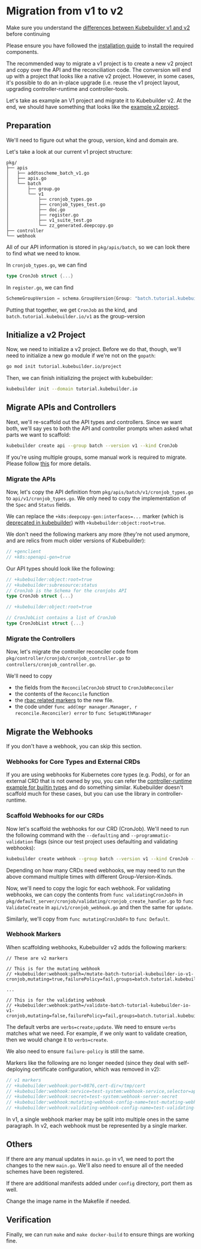 # Migration from v1 to v2

Make sure you understand the [differences between Kubebuilder v1 and v2](./v1vsv2.md)
before continuing

Please ensure you have followed the [installation guide](/quick-start.md#installation)
to install the required components.

The recommended way to migrate a v1 project is to create a new v2 project and
copy over the API and the reconciliation code. The conversion will end up with a
project that looks like a native v2 project. However, in some cases, it's
possible to do an in-place upgrade (i.e. reuse the v1 project layout, upgrading
controller-runtime and controller-tools.  

Let's take as example an V1 project and migrate it to Kubebuilder
v2. At the end, we should have something that looks like the
[example v2 project][v2-project].

## Preparation

We'll need to figure out what the group, version, kind and domain are.

Let's take a look at our current v1 project structure:

```
pkg/
├── apis
│   ├── addtoscheme_batch_v1.go
│   ├── apis.go
│   └── batch
│       ├── group.go
│       └── v1
│           ├── cronjob_types.go
│           ├── cronjob_types_test.go
│           ├── doc.go
│           ├── register.go
│           ├── v1_suite_test.go
│           └── zz_generated.deepcopy.go
├── controller
└── webhook
```

All of our API information is stored in `pkg/apis/batch`, so we can look
there to find what we need to know.

In `cronjob_types.go`, we can find

```go
type CronJob struct {...}
```

In `register.go`, we can find

```go
SchemeGroupVersion = schema.GroupVersion{Group: "batch.tutorial.kubebuilder.io", Version: "v1"}
```

Putting that together, we get `CronJob` as the kind, and `batch.tutorial.kubebuilder.io/v1` as the group-version

## Initialize a v2 Project

Now, we need to initialize a v2 project.  Before we do that, though, we'll need
to initialize a new go module if we're not on the `gopath`:

```bash
go mod init tutorial.kubebuilder.io/project
```

Then, we can finish initializing the project with kubebuilder:

```bash
kubebuilder init --domain tutorial.kubebuilder.io
```

## Migrate APIs and Controllers

Next, we'll re-scaffold out the API types and controllers. Since we want both,
we'll say yes to both the API and controller prompts when asked what parts we
want to scaffold:

```bash
kubebuilder create api --group batch --version v1 --kind CronJob
```

If you're using multiple groups, some manual work is required to migrate.
Please follow [this](/migration/multi-group.md) for more details.

### Migrate the APIs

Now, let's copy the API definition from `pkg/apis/batch/v1/cronjob_types.go` to
`api/v1/cronjob_types.go`. We only need to copy the implementation of the `Spec`
and `Status` fields.

We can replace the `+k8s:deepcopy-gen:interfaces=...` marker (which is
[deprecated in kubebuilder](/reference/markers/object.md)) with
`+kubebuilder:object:root=true`.

We don't need the following markers any more (they're not used anymore, and are
relics from much older versions of Kubebuilder):

```go
// +genclient
// +k8s:openapi-gen=true
```

Our API types should look like the following:

```go
// +kubebuilder:object:root=true
// +kubebuilder:subresource:status
// CronJob is the Schema for the cronjobs API
type CronJob struct {...}

// +kubebuilder:object:root=true

// CronJobList contains a list of CronJob
type CronJobList struct {...}
```

### Migrate the Controllers

Now, let's migrate the controller reconciler code from
`pkg/controller/cronjob/cronjob_controller.go` to
`controllers/cronjob_controller.go`.

We'll need to copy
- the fields from the `ReconcileCronJob` struct to `CronJobReconciler`
- the contents of the `Reconcile` function
- the [rbac related markers](/reference/markers/rbac.md) to the new file.
- the code under `func add(mgr manager.Manager, r reconcile.Reconciler) error`
to `func SetupWithManager`

## Migrate the Webhooks

If you don't have a webhook, you can skip this section.

### Webhooks for Core Types and External CRDs

If you are using webhooks for Kubernetes core types (e.g. Pods), or for an
external CRD that is not owned by you, you can refer the
[controller-runtime example for builtin types][builtin-type-example]
and do something similar. Kubebuilder doesn't scaffold much for these cases, but
you can use the library in controller-runtime.

### Scaffold Webhooks for our CRDs

Now let's scaffold the webhooks for our CRD (CronJob). We'll need to run the
following command with the `--defaulting` and `--programmatic-validation` flags
(since our test project uses defaulting and validating webhooks):

```bash
kubebuilder create webhook --group batch --version v1 --kind CronJob --defaulting --programmatic-validation
```

Depending on how many CRDs need webhooks, we may need to run the above command
multiple times with different Group-Version-Kinds.

Now, we'll need to copy the logic for each webhook. For validating webhooks, we
can copy the contents from
`func validatingCronJobFn` in `pkg/default_server/cronjob/validating/cronjob_create_handler.go`
to `func ValidateCreate` in `api/v1/cronjob_webhook.go` and then the same for `update`.

Similarly, we'll copy from `func mutatingCronJobFn` to `func Default`.

### Webhook Markers

When scaffolding webhooks, Kubebuilder v2 adds the following markers:

```
// These are v2 markers

// This is for the mutating webhook
// +kubebuilder:webhook:path=/mutate-batch-tutorial-kubebuilder-io-v1-cronjob,mutating=true,failurePolicy=fail,groups=batch.tutorial.kubebuilder.io,resources=cronjobs,verbs=create;update,versions=v1,name=mcronjob.kb.io

...

// This is for the validating webhook
// +kubebuilder:webhook:path=/validate-batch-tutorial-kubebuilder-io-v1-cronjob,mutating=false,failurePolicy=fail,groups=batch.tutorial.kubebuilder.io,resources=cronjobs,verbs=create;update,versions=v1,name=vcronjob.kb.io
```

The default verbs are `verbs=create;update`. We need to ensure `verbs` matches
what we need. For example, if we only want to validate creation, then we would
change it to `verbs=create`.

We also need to ensure `failure-policy` is still the same.

Markers like the following are no longer needed (since they deal with
self-deploying certificate configuration, which was removed in v2):

```go
// v1 markers
// +kubebuilder:webhook:port=9876,cert-dir=/tmp/cert
// +kubebuilder:webhook:service=test-system:webhook-service,selector=app:webhook-server
// +kubebuilder:webhook:secret=test-system:webhook-server-secret
// +kubebuilder:webhook:mutating-webhook-config-name=test-mutating-webhook-cfg
// +kubebuilder:webhook:validating-webhook-config-name=test-validating-webhook-cfg
```

In v1, a single webhook marker may be split into multiple ones in the same
paragraph. In v2, each webhook must be represented by a single marker.

## Others

If there are any manual updates in `main.go` in v1, we need to port the changes
to the new `main.go`. We'll also need to ensure all of the needed schemes have
been registered.

If there are additional manifests added under `config` directory, port them as
well.

Change the image name in the Makefile if needed.

## Verification

Finally, we can run `make` and `make docker-build` to ensure things are working
fine.

[v2-project]: https://github.com/kubernetes-sigs/kubebuilder/tree/master/docs/book/src/cronjob-tutorial/testdata/project
[builtin-type-example]: https://sigs.k8s.io/controller-runtime/examples/builtins

